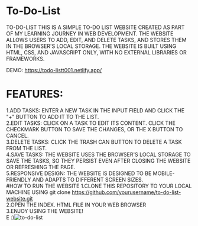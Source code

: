 # To-Do-List
TO-DO-LIST
THIS IS A SIMPLE TO-DO LIST WEBSITE CREATED AS PART OF MY LEARNING JOURNEY IN WEB DEVELOPMENT. THE WEBSITE ALLOWS USERS TO ADD, EDIT, AND DELETE TASKS, AND STORES THEM IN THE BROWSER'S LOCAL STORAGE. THE WEBSITE IS BUILT USING HTML, CSS, AND JAVASCRIPT ONLY, WITH NO EXTERNAL LIBRARIES OR FRAMEWORKS. 

DEMO:
https://todo-listt001.netlify.app/

 # FEATURES:
  1.ADD TASKS: ENTER A NEW TASK IN THE INPUT FIELD AND CLICK THE "+" BUTTON TO ADD IT TO THE LIST.   
  2.EDIT TASKS: CLICK ON A TASK TO EDIT ITS CONTENT. CLICK THE CHECKMARK BUTTON TO SAVE THE CHANGES, OR THE X BUTTON TO CANCEL.   
  3.DELETE TASKS: CLICK THE TRASH CAN BUTTON TO DELETE A TASK FROM THE LIST.   
  4.SAVE TASKS: THE WEBSITE USES THE BROWSER'S LOCAL STORAGE TO SAVE THE TASKS, SO THEY PERSIST EVEN AFTER CLOSING THE WEBSITE OR REFRESHING THE PAGE.   
  5.RESPONSIVE DESIGN: THE WEBSITE IS DESIGNED TO BE MOBILE-FRIENDLY AND ADAPTS TO DIFFERENT SCREEN SIZES.   
 #HOW TO RUN THE WEBSITE
 1.CLONE THIS REPOSITORY TO YOUR LOCAL MACHINE USING  git clone https://github.com/yourusername/to-do-list-website.git   
 2.OPEN THE INDEX. HTML FILE IN YOUR WEB BROWSER  
 3.ENJOY USING THE WEBSITE!   
E :)![to-do-list](https://user-images.githubusercontent.com/77582313/232078079-7313ed08-c530-4897-adf5-926487063b11.png)

